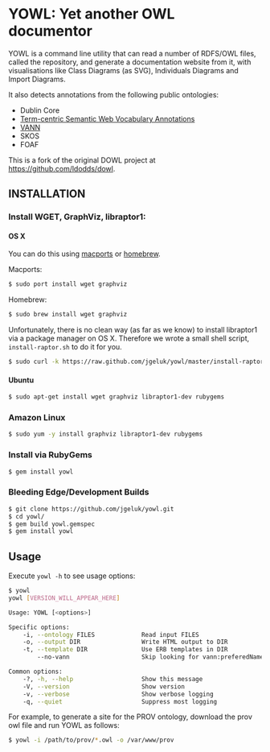 # YOWL: Yet another OWL documentor

YOWL is a command line utility that can read a number of
RDFS/OWL files, called the repository, and generate a documentation website from it,
with visualisations like Class Diagrams (as SVG), Individuals Diagrams and Import Diagrams.

It also detects annotations from the following public ontologies:

  - Dublin Core
  - [Term-centric Semantic Web Vocabulary Annotations](http://www.w3.org/2003/06/sw-vocab-status/note)
  - [VANN](http://vocab.org/vann/.html)
  - SKOS
  - FOAF
  
This is a fork of the original DOWL project at https://github.com/ldodds/dowl.

## INSTALLATION

### Install WGET, GraphViz, libraptor1:

#### OS X
You can do this using [macports](http://www.macports.org/install.php) or [homebrew](http://mxcl.github.com/homebrew/).

Macports:
```sh
$ sudo port install wget graphviz
```

Homebrew:
```sh
$ sudo brew install wget graphviz
```

Unfortunately, there is no clean way (as far as we know) to install libraptor1 via a package manager on OS X. Therefore we wrote a small shell script, `install-raptor.sh` to do it for you. 
```sh
$ sudo curl -k https://raw.github.com/jgeluk/yowl/master/install-raptor.sh | bash
```

#### Ubuntu

```bash
$ sudo apt-get install wget graphviz libraptor1-dev rubygems
```

### Amazon Linux

```bash
$ sudo yum -y install graphviz libraptor1-dev rubygems
```

### Install via RubyGems
```sh
$ gem install yowl
```

### Bleeding Edge/Development Builds
```sh
$ git clone https://github.com/jgeluk/yowl.git
$ cd yowl/
$ gem build yowl.gemspec
$ gem install yowl
```

## Usage

Execute `yowl -h` to see usage options:

```bash
$ yowl
yowl [VERSION_WILL_APPEAR_HERE]

Usage: YOWL [<options>]

Specific options:
    -i, --ontology FILES             Read input FILES
    -o, --output DIR                 Write HTML output to DIR
    -t, --template DIR               Use ERB templates in DIR
        --no-vann                    Skip looking for vann:preferedNamespacePrefix

Common options:
    -?, -h, --help                   Show this message
    -V, --version                    Show version
    -v, --verbose                    Show verbose logging
    -q, --quiet                      Suppress most logging
```

For example, to generate a site for the PROV ontology,
download the prov owl file and run YOWL as follows:

```bash
$ yowl -i /path/to/prov/*.owl -o /var/www/prov
```

